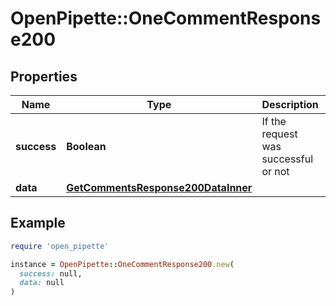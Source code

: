# OpenPipette::OneCommentResponse200

## Properties

| Name | Type | Description | Notes |
| ---- | ---- | ----------- | ----- |
| **success** | **Boolean** | If the request was successful or not | [optional] |
| **data** | [**GetCommentsResponse200DataInner**](GetCommentsResponse200DataInner.md) |  | [optional] |

## Example

```ruby
require 'open_pipette'

instance = OpenPipette::OneCommentResponse200.new(
  success: null,
  data: null
)
```

